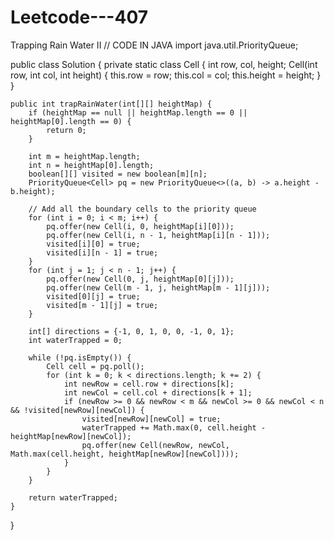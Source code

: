 # Leetcode---407
Trapping Rain Water II
// CODE IN JAVA
import java.util.PriorityQueue;

public class Solution {
    private static class Cell {
        int row, col, height;
        Cell(int row, int col, int height) {
            this.row = row;
            this.col = col;
            this.height = height;
        }
    }

    public int trapRainWater(int[][] heightMap) {
        if (heightMap == null || heightMap.length == 0 || heightMap[0].length == 0) {
            return 0;
        }

        int m = heightMap.length;
        int n = heightMap[0].length;
        boolean[][] visited = new boolean[m][n];
        PriorityQueue<Cell> pq = new PriorityQueue<>((a, b) -> a.height - b.height);

        // Add all the boundary cells to the priority queue
        for (int i = 0; i < m; i++) {
            pq.offer(new Cell(i, 0, heightMap[i][0]));
            pq.offer(new Cell(i, n - 1, heightMap[i][n - 1]));
            visited[i][0] = true;
            visited[i][n - 1] = true;
        }
        for (int j = 1; j < n - 1; j++) {
            pq.offer(new Cell(0, j, heightMap[0][j]));
            pq.offer(new Cell(m - 1, j, heightMap[m - 1][j]));
            visited[0][j] = true;
            visited[m - 1][j] = true;
        }

        int[] directions = {-1, 0, 1, 0, 0, -1, 0, 1};
        int waterTrapped = 0;

        while (!pq.isEmpty()) {
            Cell cell = pq.poll();
            for (int k = 0; k < directions.length; k += 2) {
                int newRow = cell.row + directions[k];
                int newCol = cell.col + directions[k + 1];
                if (newRow >= 0 && newRow < m && newCol >= 0 && newCol < n && !visited[newRow][newCol]) {
                    visited[newRow][newCol] = true;
                    waterTrapped += Math.max(0, cell.height - heightMap[newRow][newCol]);
                    pq.offer(new Cell(newRow, newCol, Math.max(cell.height, heightMap[newRow][newCol])));
                }
            }
        }

        return waterTrapped;
    }
}
